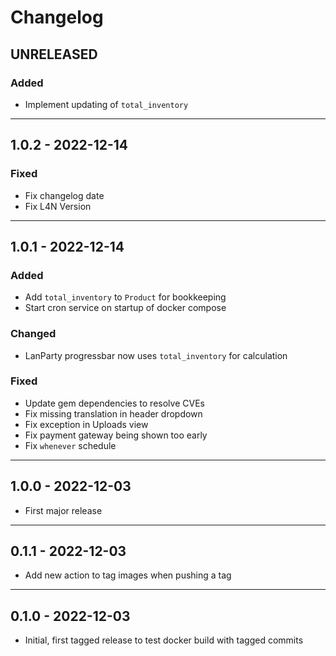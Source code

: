 # Changelog

## UNRELEASED

### Added

* Implement updating of `total_inventory`

---

## 1.0.2 - 2022-12-14

### Fixed

* Fix changelog date
* Fix L4N Version

---

## 1.0.1 - 2022-12-14

### Added

* Add `total_inventory` to `Product` for bookkeeping
* Start cron service on startup of docker compose

### Changed

* LanParty progressbar now uses `total_inventory` for calculation

### Fixed

* Update gem dependencies to resolve CVEs
* Fix missing translation in header dropdown
* Fix exception in Uploads view
* Fix payment gateway being shown too early
* Fix `whenever` schedule

---

## 1.0.0 - 2022-12-03

* First major release

---

## 0.1.1 - 2022-12-03

* Add new action to tag images when pushing a tag

---

## 0.1.0 - 2022-12-03

* Initial, first tagged release to test docker build with tagged commits